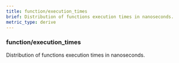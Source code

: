 ```yaml
---
title: function/execution_times
brief: Distribution of functions execution times in nanoseconds.
metric_type: derive
---
```

### function/execution_times

Distribution of functions execution times in nanoseconds.